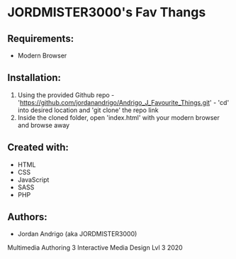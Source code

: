# JORDMISTER3000's Fav Thangs

## Requirements:
* Modern Browser

## Installation:
1. Using the provided Github repo - 'https://github.com/jordanandrigo/Andrigo_J_Favourite_Things.git' - 'cd' into desired location and 'git clone' the repo link
2. Inside the cloned folder, open 'index.html' with your modern browser and browse away

## Created with:
* HTML
* CSS
* JavaScript
* SASS
* PHP

## Authors:
* Jordan Andrigo (aka JORDMISTER3000)

Multimedia Authoring 3
Interactive Media Design Lvl 3 2020